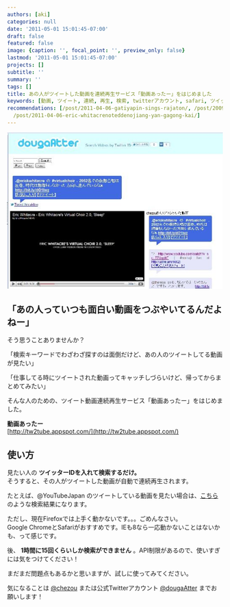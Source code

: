 ```yaml
---
authors: [aki]
categories: null
date: '2011-05-01 15:01:45-07:00'
draft: false
featured: false
image: {caption: '', focal_point: '', preview_only: false}
lastmod: '2011-05-01 15:01:45-07:00'
projects: []
subtitle: ''
summary: ''
tags: []
title: あの人がツイートした動画を連続再生サービス「動画あったー」をはじめました
keywords: [動画, ツイート, 連続, 再生, 検索, twitterアカウント, safari, ツイッター, firefox, 問題点]
recommendations: [/post/2011-04-06-gatiyapin-sings-rajaton/, /post/2009-12-05-after-devil-forcewofa-jue-sita/,
  /post/2011-04-06-eric-whitacrenoteddenojiang-yan-gagong-kai/]
---
```


[![動画あったー](da_thumb.jpg)](http://tw2tube.appspot.com/)

## 「あの人っていつも面白い動画をつぶやいてるんだよねー」
そう思うことありませんか？

「検索キーワードでわざわざ探すのは面倒だけど、あの人のツイートしてる動画が見たい」

「仕事してる時にツイートされた動画ってキャッチしづらいけど、帰ってからまとめてみたい」

そんな人のための、ツイート動画連続再生サービス「動画あったー」をはじめました。

**動画あったー**  
[http://tw2tube.appspot.com/](http://tw2tube.appspot.com/)

## 使い方
見たい人の **ツイッターIDを入れて検索するだけ。**  
そうすると、その人がツイートした動画が自動で連続再生されます。

たとえば、@YouTubeJapan のツイートしている動画を見たい場合は、[こちら](http://tw2tube.appspot.com/?user=YouTubeJapan)のような検索結果になります。[  
](http://tw2tube.appspot.com/?user=YouTubeJapan)

ただし、現在Firefoxでは上手く動かないです。。。ごめんなさい。  
Google ChromeとSafariがおすすめです。IEも8なら一応動かないことはないかも、って感じです。

後、 **1時間に15回くらいしか検索ができません** 。API制限があるので、使いすぎには気をつけてください！

まだまだ問題点もあるかと思いますが、試しに使ってみてください。

気になることは [@chezou](http://twitter.com/chezou) または公式Twitterアカウント [@dougaAtter](http://twitter.com/dougaAtter) までお願いします！